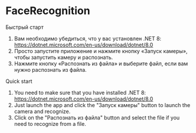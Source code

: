 # FaceRecognition

Быстрый старт
1. Вам необходимо убедиться, что у вас установлен .NET 8:
https://dotnet.microsoft.com/en-us/download/dotnet/8.0
2. Просто запустите приложение и нажмите кнопку «Запуск камеры», чтобы запустить камеру и распознать.
3. Нажмите кнопку «Распознать из файла» и выберите файл, если вам нужно распознать из файла.

Quick start
1. You need to make sure that you have installed .NET 8:
https://dotnet.microsoft.com/en-us/download/dotnet/8.0
2. Just launch the app and click the "Запуск камеры" button to launch the camera and recognize.
3. Click on the "Распознать из файла" button and select the file if you need to recognize from a file.

